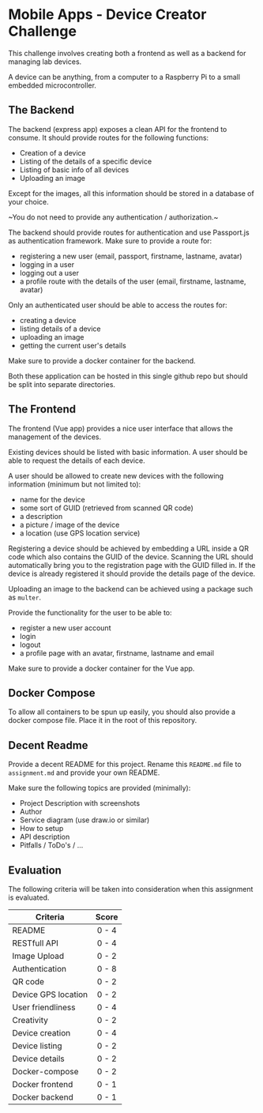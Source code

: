 # Mobile Apps - Device Creator Challenge

This challenge involves creating both a frontend as well as a backend for managing lab devices.

A device can be anything, from a computer to a Raspberry Pi to a small embedded microcontroller.

## The Backend

The backend (express app) exposes a clean API for the frontend to consume. It should provide routes for the following functions:

* Creation of a device
* Listing of the details of a specific device
* Listing of basic info of all devices
* Uploading an image

Except for the images, all this information should be stored in a database of your choice.

~You do not need to provide any authentication / authorization.~

The backend should provide routes for authentication and use Passport.js as authentication framework. Make sure to provide a route for:

* registering a new user (email, passport, firstname, lastname, avatar)
* logging in a user
* logging out a user
* a profile route with the details of the user (email, firstname, lastname, avatar)

Only an authenticated user should be able to access the routes for:

* creating a device
* listing details of a device
* uploading an image
* getting the current user's details

Make sure to provide a docker container for the backend.

Both these application can be hosted in this single github repo but should be split into separate directories.

## The Frontend

The frontend (Vue app) provides a nice user interface that allows the management of the devices.

Existing devices should be listed with basic information. A user should be able to request the details of each device.

A user should be allowed to create new devices with the following information (minimum but not limited to):

* name for the device
* some sort of GUID (retrieved from scanned QR code)
* a description
* a picture / image of the device
* a location (use GPS location service)

Registering a device should be achieved by embedding a URL inside a QR code which also contains the GUID of the device. Scanning the URL should automatically bring you to the registration page with the GUID filled in. If the device is already registered it should provide the details page of the device.

Uploading an image to the backend can be achieved using a package such as `multer`.

Provide the functionality for the user to be able to:

* register a new user account
* login
* logout
* a profile page with an avatar, firstname, lastname and email

Make sure to provide a docker container for the Vue app.

## Docker Compose

To allow all containers to be spun up easily, you should also provide a docker compose file. Place it in the root of this repository.

## Decent Readme

Provide a decent README for this project. Rename this `README.md` file to `assignment.md` and provide your own README.

Make sure the following topics are provided (minimally):

* Project Description with screenshots
* Author
* Service diagram (use draw.io or similar)
* How to setup
* API description
* Pitfalls / ToDo's / ...

## Evaluation

The following criteria will be taken into consideration when this assignment is evaluated.

| Criteria | Score |
| --- | :---: |
| README | 0 - 4 |
| RESTfull API | 0 - 4 |
| Image Upload | 0 - 2 |
| Authentication | 0 - 8 |
| QR code | 0 - 2 |
| Device GPS location | 0 - 2 |
| User friendliness | 0 - 4 |
| Creativity | 0 - 2 |
| Device creation | 0 - 4 |
| Device listing | 0 - 2 |
| Device details | 0 - 2 |
| Docker-compose | 0 - 2 |
| Docker frontend | 0 - 1 |
| Docker backend | 0 - 1 |
